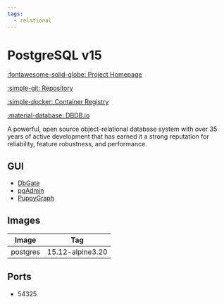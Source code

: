 ```yaml
---
tags:
  - relational
---
```

# PostgreSQL v15

[:fontawesome-solid-globe: Project Homepage](https://www.postgresql.org/)

[:simple-git: Repository](https://git.postgresql.org/gitweb/?p=postgresql.git)

[:simple-docker: Container Registry](https://hub.docker.com/_/postgres)

[:material-database: DBDB.io](https://dbdb.io/db/postgresql)

A powerful, open source object-relational database system with over 35 years of active development that has earned it a strong reputation for reliability, feature robustness, and performance.

## GUI

- [DbGate](../dbgate)
- [pgAdmin](../pgadmin)
- [PuppyGraph](../puppygraph)

## Images
| Image | Tag |
| --- | --- |
| postgres | 15.12-alpine3.20 |

## Ports
- 54325


